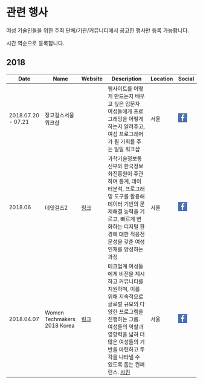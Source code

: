 # 관련 행사

여성 기술인들을 위한 주최 단체/기관/커뮤니티에서 공고한 행사만 등록 가능합니다.

시간 역순으로 등록합니다.

## 2018
| Date | Name | Website | Description | Location | Social |
|---|---|---|---|---|---|
| 2018.07.20 - 07.21 | 장고걸스서울 워크샵 | | 웹사이트를 어떻게 만드는지 배우고 싶은 입문자 여성들에게 프로그래밍을 어떻게 하는지 알려주고, 여성 프로그래머가 될 기회를 주는 일일 워크샵 | 서울 |[![](icons/facebook-icon.png)](https://www.facebook.com/djangogirlsseoul/)|
| 2018.06 | 데잇걸즈2 | [링크](http://dataitgirls2.pagedemo.co/)  | 과학기술정보통신부와 한국정보화진흥원이 주관하며 통계, 데이터분석, 프로그래밍 도구를 활용해 데이터 기반의 문제해결 능력을 기르고, 빠르게 변화하는 디지털 환경에 대한 적응전문성을 갖춘 여성인재를 양성하는 과정 | 서울 |[![](icons/facebook-icon.png)](https://www.facebook.com/dataitgirls/)|
| 2018.04.07 | Women Techmakers 2018 Korea | [링크](https://wtm-korea-2018.firebaseapp.com)  | 테크업계 여성들에게 비전을 제시하고 커뮤니티를 지원하며, 이를 위해 지속적으로 글로벌 규모의 다양한 프로그램을 진행하는 그룹. 여성들의 역할과 영향력을 넓혀 더 많은 여성들의 기반을 마련하고 두각을 나타낼 수 있도록 돕는 컨퍼런스. [사진](https://photos.app.goo.gl/gpHXqaG2nSieVodT2)| 서울 |[![](icons/facebook-icon.png)](https://www.facebook.com/Women-Techmakers-Korea-473605092834438/)|
